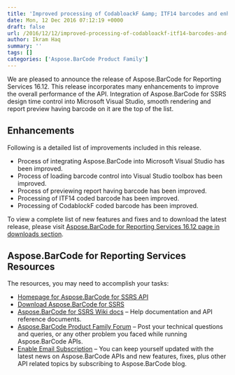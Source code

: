 ```yaml
---
title: 'Improved processing of CodabloackF &amp; ITF14 barcodes and enhanced integration process with microsoft visual studio using Aspose.BarCode for SSRS 16.12'
date: Mon, 12 Dec 2016 07:12:19 +0000
draft: false
url: /2016/12/12/improved-processing-of-codabloackf-itf14-barcodes-and-enhanced-integration-process-with-microsoft-visual-studio-using-aspose.barcode-for-ssrs-16.12/
author: Ikram Haq
summary: ''
tags: []
categories: ['Aspose.BarCode Product Family']
---
```


We are pleased to announce the release of Aspose.BarCode for Reporting Services 16.12. This release incorporates many enhancements to improve the overall performance of the API. Integration of Aspose.BarCode for SSRS design time control into Microsoft Visual Studio, smooth rendering and report preview having barcode on it are the top of the list.

## Enhancements

Following is a detailed list of improvements included in this release.

*   Process of integrating Aspose.BarCode into Microsoft Visual Studio has been improved.
*   Process of loading barcode control into Visual Studio toolbox has been improved.
*   Process of previewing report having barcode has been improved.
*   Processing of ITF14 coded barcode has been improved.
*   Processing of CodablockF coded barcode has been improved.

To view a complete list of new features and fixes and to download the latest release, please visit [Aspose.BarCode for Reporting Services 16.12 page in downloads section][1].

## Aspose.BarCode for Reporting Services Resources

The resources, you may need to accomplish your tasks:

*   [Homepage for Aspose.BarCode for SSRS API][2]
*   [Download Aspose.BarCode for SSRS][3]
*   [Aspose.BarCode for SSRS Wiki docs][4] – Help documentation and API reference documents.
*   [Aspose.BarCode Product Family Forum][5] – Post your technical questions and queries, or any other problem you faced while running Aspose.BarCode APIs.
*   [Enable Email Subscription][6] – You can keep yourself updated with the latest news on Aspose.BarCode APIs and new features, fixes, plus other API related topics by subscribing to Aspose.BarCode blog.




[1]: http://www.aspose.com/downloads/barcode/reportingservices
[2]: https://www.aspose.com/products/barcode/reporting-services
[3]: https://downloads.aspose.com/barcode/reportingservices
[4]: https://docs.aspose.com/display/barcodereportingservices/Home
[5]: https://forum.aspose.com/c/barcode
[6]: https://blog.aspose.com/category/aspose-products/aspose-barcode-product-family/




